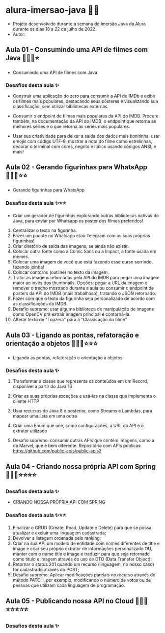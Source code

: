 # alura-imersao-java 👨🏾
- Projeto desenvolvido durante a semana de Imersão Java da Alura durante os dias 18 a 22 de julho de 2022.
- Autor: 
 
## Aula 01 - Consumindo uma API de filmes com Java 👨🏾‍💻⭐

- Consumindo uma API de filmes com Java

### Desafios desta aula ✨

- Construir uma aplicação do zero para consumir a API do IMDb e exibir os filmes mais populares, destacando seus pôsteres e visualizando sua classificação, sem utilizar bibliotecas externas.

- Consumir o endpoint de filmes mais populares da API do IMDB. Procure também, na documentação da API do IMDB, o endpoint que retorna as melhores séries e o que retorna as séries mais populares.

- Usar sua criatividade para deixar a saída dos dados mais bonitinha: usar emojis com código UTF-8, mostrar a nota do filme como estrelinhas, decorar o terminal com cores, negrito e itálico usando códigos ANSI, e mais! 

## Aula 02 - Gerando figurinhas para WhatsApp 👨🏾‍💻⭐⭐

- Gerando figurinhas para WhatsApp

### Desafios desta aula ✨⭐⭐

- Criar um gerador de figurinhas explorando outras bibliotecas nativas do Java, para enviar por Whatsapp os poster dos filmes preferidos!

1. Centralizar o texto na figurinha.
2. Fazer um pacote no Whatsapp e/ou Telegram com as suas próprias figurinhas!
3. Criar diretório de saída das imagens, se ainda não existir.
4. Colocar outra fonte como a Comic Sans ou a Impact, a fonte usada em memes.
5. Colocar uma imagem de você que está fazendo esse curso sorrindo, fazendo joinha!
6. Colocar contorno (outline) no texto da imagem.
7. Tratar as imagens retornadas pela API do IMDB para pegar uma imagem maior ao invés dos thumbnails. Opções: pegar a URL da imagem e remover o trecho mostrado durante a aula ou consumir o endpoint de posters da API do IMDB (mais trabalhoso), tratando o JSON retornado.
8. Fazer com que o texto da figurinha seja personalizado de acordo com as classificações do IMDB.
9. Desafio supremo: usar alguma biblioteca de manipulação de imagens como OpenCV pra extrair imagem principal e contorná-la.
10. Alterar texto de "Topzera" para a "Classicação do filme"


## Aula 03 - Ligando as pontas, refatoração e orientação a objetos 👨🏾‍💻⭐⭐⭐

- Ligando as pontas, refatoração e orientação a objetos

### Desafios desta aula ✨

1. Transformar a classe que representa os conteúdos em um Record, disponível a partir do Java 16

2. Criar as suas próprias exceções e usá-las na classe que implementa o cliente HTTP

3. Usar recursos do Java 8 e posterior, como Streams e Lambdas, para mapear uma lista em uma outra

4. Criar uma Enum que une, como configurações, a URL da API e o extrator utilizado

5. Desafio supremo: consumir outras APIs que contém imagens, como a da Marvel, que é bem diferente.
   Repositório com APIs públicas: https://github.com/public-apis/public-apis3

## Aula 04 - Criando nossa própria API com Spring 👨🏾‍💻⭐⭐⭐⭐
### Desafios desta aula ✨

-  CRIANDO NOSSA PRÓPRIA API COM SPRING

### Desafios desta aula ✨⭐⭐
 1. Finalizar o CRUD (Create, Read, Update e Delete) para que se possa atualizar e excluir uma linguagem cadastrada;
2. Devolver a listagem ordenada pelo ranking;
3. Criar na sua API um modelo de entidade com nomes diferentes de title e image e criar seu próprio extrator de informações personalizado OU, manter com o nome title e image e traduzir para que seja retornado como título e imagem através do uso de DTO (Data Transfer Object);
4. Retornar o status 201 quando um recurso (linguagem, no nosso caso) for cadastrado através do POST;
5. Desafio supremo: Aplicar modificações parciais no recurso através do método PATCH, por exemplo, modificando o número de votos ou de pessoas que utilizam cada linguagem de programação.
  
## Aula 05 - Publicando nossa API no Cloud 👨🏾‍💻⭐⭐⭐⭐⭐
### Desafios desta aula ✨
